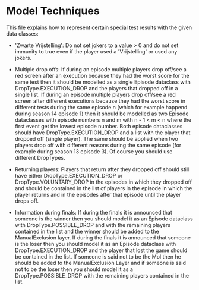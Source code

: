 # Model Techniques

This file explains how to represent certain special test results with the given data classes:

- 'Zwarte Vrijstelling': Do not set jokers to a value > 0 and do not set immunity to true even if the player used a
'Vrijstelling' or used any jokers.

- Multiple drop offs: If during an episode multiple players drop off/see a red screen after an execution because they had
the worst score for the same test then it should be modelled as a single Episode dataclass with DropType.EXECUTION_DROP
and the players that dropped off in a single list. If during an episode multiple players drop off/see a red screen after
different executions because they had the worst score in different tests during the same episode n (which for example
happend during season 14 episode 1) then it should be modelled as two Episode dataclasses with episode numbers n and m
with n - 1 < m < n where the first event get the lowest episode number. Both episode dataclasses should have
DropType.EXECUTION_DROP and a list with the player that dropped off (single player). The same should be applied when
two players drop off with different reasons during the same episode (for example during season 13 episode 3). Of course
you should use different DropTypes.

- Returning players: Players that return after they dropped off should still have either DropType.EXECUTION_DROP or
DropType.VOLUNTARY_DROP in the episodes in which they dropped off and should be contained in the list of players in the
episode in which the player returns and in the episodes after that episode until the player drops off.

- Information during finals: If during the finals it is announced that someone is the winner then you should model it as
an Episode dataclass with DropType.POSSIBLE_DROP and with the remaining players contained in the list and the winner
should be added to the ManualExclusion layer. If during the finals it is announced that someone is the loser then you
should model it as an Episode dataclass with DropType.EXECUTION_DROP and the player that lost the game should be
contained in the list. If someone is said not to be the Mol then he should be added to the ManualExclusion Layer and
if someone is said not to be the loser then you should model it as a DropType.POSSIBLE_DROP with the remaining players
contained in the list.
